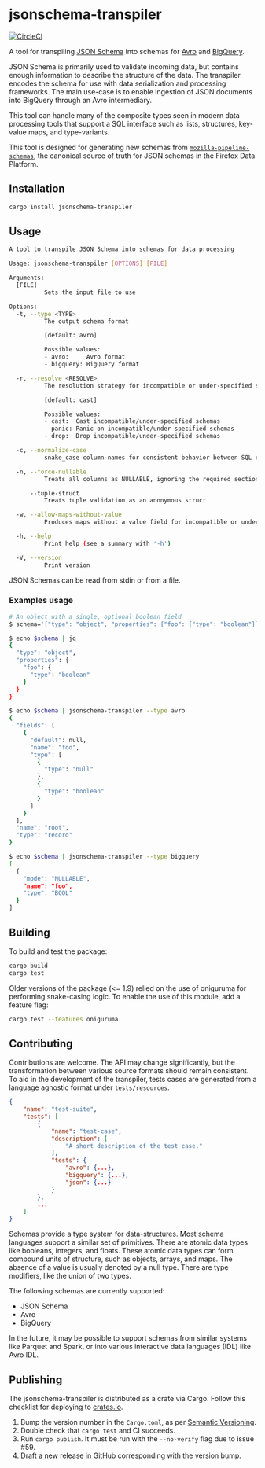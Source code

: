 # jsonschema-transpiler

[![CircleCI](https://circleci.com/gh/mozilla/jsonschema-transpiler.svg?style=svg)](https://circleci.com/gh/mozilla/jsonschema-transpiler)

A tool for transpiling [JSON Schema](https://json-schema.org/) into schemas for
[Avro](https://avro.apache.org/docs/current/index.html#schemas) and
[BigQuery](https://cloud.google.com/bigquery/docs/schemas).

JSON Schema is primarily used to validate incoming data, but contains enough
information to describe the structure of the data. The transpiler encodes the
schema for use with data serialization and processing frameworks. The main
use-case is to enable ingestion of JSON documents into BigQuery through an Avro
intermediary.

This tool can handle many of the composite types seen in modern data processing
tools that support a SQL interface such as lists, structures, key-value
maps, and type-variants.

This tool is designed for generating new schemas from
[`mozilla-pipeline-schemas`](https://github.com/mozilla-services/mozilla-pipeline-schemas),
the canonical source of truth for JSON schemas in the Firefox Data Platform.

## Installation

```bash
cargo install jsonschema-transpiler
```

## Usage

```bash
A tool to transpile JSON Schema into schemas for data processing

Usage: jsonschema-transpiler [OPTIONS] [FILE]

Arguments:
  [FILE]
          Sets the input file to use

Options:
  -t, --type <TYPE>
          The output schema format

          [default: avro]

          Possible values:
          - avro:     Avro format
          - bigquery: BigQuery format

  -r, --resolve <RESOLVE>
          The resolution strategy for incompatible or under-specified schema

          [default: cast]

          Possible values:
          - cast:  Cast incompatible/under-specified schemas
          - panic: Panic on incompatible/under-specified schemas
          - drop:  Drop incompatible/under-specified schemas

  -c, --normalize-case
          snake_case column-names for consistent behavior between SQL engines

  -n, --force-nullable
          Treats all columns as NULLABLE, ignoring the required section in the JSON Schema object

      --tuple-struct
          Treats tuple validation as an anonymous struct

  -w, --allow-maps-without-value
          Produces maps without a value field for incompatible or under-specified value schema

  -h, --help
          Print help (see a summary with '-h')

  -V, --version
          Print version
```

JSON Schemas can be read from stdin or from a file.

### Examples usage

```bash
# An object with a single, optional boolean field
$ schema='{"type": "object", "properties": {"foo": {"type": "boolean"}}}'

$ echo $schema | jq
{
  "type": "object",
  "properties": {
    "foo": {
      "type": "boolean"
    }
  }
}

$ echo $schema | jsonschema-transpiler --type avro
{
  "fields": [
    {
      "default": null,
      "name": "foo",
      "type": [
        {
          "type": "null"
        },
        {
          "type": "boolean"
        }
      ]
    }
  ],
  "name": "root",
  "type": "record"
}

$ echo $schema | jsonschema-transpiler --type bigquery
[
  {
    "mode": "NULLABLE",
    "name": "foo",
    "type": "BOOL"
  }
]
```

## Building

To build and test the package:

```bash
cargo build
cargo test
```

Older versions of the package (<= 1.9) relied on the use of oniguruma for
performing snake-casing logic. To enable the use of this module, add a feature
flag:

```bash
cargo test --features oniguruma
```

## Contributing

Contributions are welcome. The API may change significantly, but the
transformation between various source formats should remain consistent. To aid
in the development of the transpiler, tests cases are generated from a language
agnostic format under `tests/resources`.

```json
{
    "name": "test-suite",
    "tests": [
        {
            "name": "test-case",
            "description": [
                "A short description of the test case."
            ],
            "tests": {
                "avro": {...},
                "bigquery": {...},
                "json": {...}
            }
        },
        ...
    ]
}
```

Schemas provide a type system for data-structures. Most schema languages support
a similar set of primitives. There are atomic data types like booleans,
integers, and floats. These atomic data types can form compound units of
structure, such as objects, arrays, and maps. The absence of a value is usually
denoted by a null type. There are type modifiers, like the union of two types.

The following schemas are currently supported:

- JSON Schema
- Avro
- BigQuery

In the future, it may be possible to support schemas from similar systems like
Parquet and Spark, or into various interactive data languages (IDL) like
Avro IDL.

## Publishing

The jsonschema-transpiler is distributed as a crate via Cargo. Follow this
checklist for deploying to [crates.io](https://crates.io/crates/jsonschema-transpiler).

1. Bump the version number in the `Cargo.toml`, as per [Semantic Versioning](https://semver.org/).
2. Double check that `cargo test` and CI succeeds.
3. Run `cargo publish`. It must be run with the `--no-verify` flag due to issue #59.
4. Draft a new release in GitHub corresponding with the version bump.
